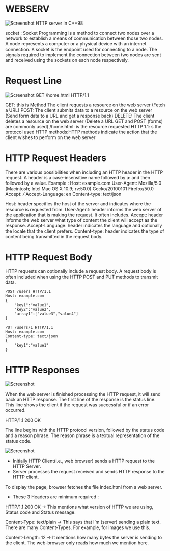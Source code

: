 # WEBSERV
![Screenshot](https://miro.medium.com/v2/resize:fit:720/format:webp/1*AwGI1e13BoLvUd2wThmSLw.jpeg)
HTTP server in C++98

socket : Socket Programming is a method to connect two nodes over a network to establish a means of communication between those two nodes. A node represents a computer or a physical device with an internet connection. A socket is the endpoint used for connecting to a node. The signals required to implement the connection between two nodes are sent and received using the sockets on each node respectively.

# Request Line
![Screenshot](https://miro.medium.com/v2/resize:fit:720/format:webp/1*Yqq-60D9mD4NVuhFd4IoFg.png)
 GET /home.html HTTP/1.1 

GET: this is Method The client requests a resource on the web server (Fetch a URL)
POST: The client submits data to a resource on the web server (Send form data to a URL and get a response back)
DELETE: The client deletes a resource on the web server (Delete a URL GET and POST (forms) are commonly used)
/home.html:  is the resource requested
HTTP 1.1: s the protocol used
HTTP methods:HTTP methods indicate the action that the client wishes to perform on the web server  

# HTTP Request Headers
There are various possibilities when including an HTTP header in the HTTP request.
A header is a case-insensitive name followed by a: and then followed by a value.
Example : 
    Host: example.com
    User-Agent: Mozilla/5.0 (Macintosh; Intel Mac OS X 10.9; rv:50.0) Gecko/20100101 Firefox/50.0
    Accept: */*
    Accept-Language: en
    Content-type: text/json

Host: header specifies the host of the server and indicates where the resource is requested from.
User-Agent: header informs the web server of the application that is making the request. It often includes.
Accept: header informs the web server what type of content the client will accept as the response.
Accept-Language: header indicates the language and optionally the locale that the client prefers.
Content-type: header indicates the type of content being transmitted in the request body.

# HTTP Request Body
HTTP requests can optionally include a request body. A request body is often included when using the HTTP POST and PUT methods to transmit data.

    POST /users HTTP/1.1
    Host: example.com
    {
        "key1":"value1",
        "key2":"value2",
        "array1":["value3","value4"]
    }

    PUT /users/1 HTTP/1.1
    Host: example.com
    Content-type: text/json
    {
        "key1":"value1"
    }

# HTTP Responses
![Screenshot](https://miro.medium.com/v2/resize:fit:720/format:webp/1*5QCrgA5LoA8AKR30ce6x5A.png)

When the web server is finished processing the HTTP request, it will send back an HTTP response.
The first line of the response is the status line. This line shows the client if the request was successful or if an error occurred.

HTTP/1.1 200 OK

The line begins with the HTTP protocol version, followed by the status code and a reason phrase. The reason phrase is a textual representation of the status code.

![Screenshot](https://miro.medium.com/v2/resize:fit:640/format:webp/1*JSnJtHpU7cWUnWIgGupu7w.png)

- Initially HTTP Client(i.e., web browser) sends a HTTP request to the HTTP Server.
- Server processes the request received and sends HTTP response to the HTTP client.

To display the page, browser fetches the file index.html from a web server.

- These 3 Headers are minimum required :

HTTP/1.1 200 OK -> This mentions what version of HTTP we are using, Status code and Status message.

Content-Type: text/plain -> This says that I’m (server) sending a plain text. There are many Content-Types. For example, for images we use this.

Content-Length: 12 -> It mentions how many bytes the server is sending to the client. The web-browser only reads how much we mention here.
